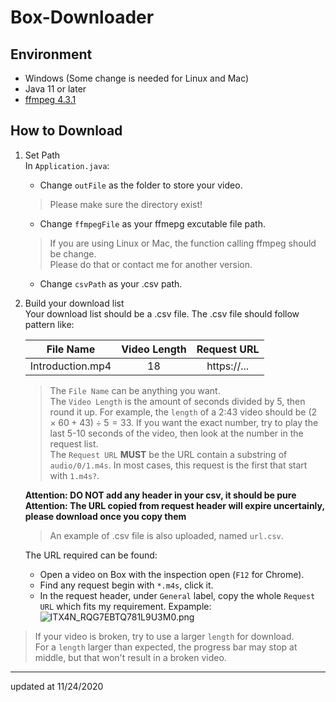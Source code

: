 # Box-Downloader

## Environment
  - Windows (Some change is needed for Linux and Mac)
  - Java 11 or later
  - [ffmpeg 4.3.1](https://ffmpeg.org/download.html) 
 
## How to Download
1. Set Path  
    In `Application.java`:  
      - Change `outFile` as the folder to store your video.
      > Please make sure the directory exist!
      - Change `ffmpegFile` as your ffmepg excutable file path. 
      > If you are using Linux or Mac, the function calling ffmpeg should be change.  
      > Please do that or contact me for another version.
      - Change `csvPath` as your .csv path. 

2. Build your download list  
   Your download list should be a .csv file. The .csv file should follow pattern like:  
  
      | File Name | Video Length | Request URL |
      | :---: | :---: | :---: |
      | Introduction.mp4 | 18 | https://... |

      > The `File Name` can be anything you want.  
      >  The `Video Length` is the amount of seconds divided by 5, then round it up. For example, the `length` of a 2:43 video should be $(2\times60+43)\div5=33$. If you want the exact number, try to play the last 5-10 seconds of the video, then look at the number in the request list.   
      > The `Request URL` **MUST** be the URL contain a substring of `audio/0/1.m4s`. In most cases, this request is the first that start with `1.m4s?`. 

      **Attention: DO NOT add any header in your csv, it should be pure** 
      **Attention: The URL copied from request header will expire uncertainly, please download once you copy them** 
      > An example of .csv file is also uploaded, named `url.csv`.

   The URL required can be found:
    - Open a video on Box with the inspection open (`F12` for Chrome).  
    - Find any request begin with `*.m4s`, click it.
    - In the request header, under `General` label, copy the whole `Request URL` which fits my requirement.
    Expample:  
    ![ITX4N_RQG7EBTQ781L9U3M0.png](https://i.loli.net/2020/11/24/5OPR3B9VQsJcYdg.png)


> If your video is broken, try to use a larger `length` for download.  
> For a `length` larger than expected, the progress bar may stop at middle, but that won't result in a broken video.

---
updated at 11/24/2020